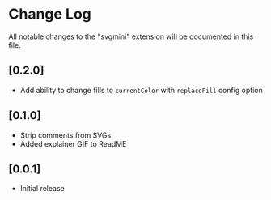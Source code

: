 # Change Log

All notable changes to the "svgmini" extension will be documented in this file.

## [0.2.0]

- Add ability to change fills to `currentColor` with `replaceFill` config option

## [0.1.0]

- Strip comments from SVGs
- Added explainer GIF to ReadME

## [0.0.1]

- Initial release
